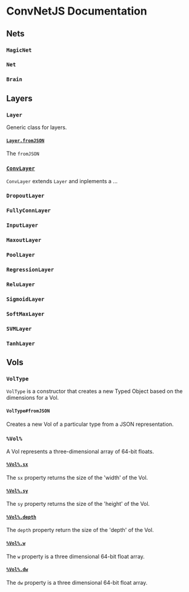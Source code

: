 # ConvNetJS Documentation

## Nets

### `MagicNet`

### `Net`

### `Brain`

## Layers

### `Layer`

Generic class for layers. 

#### [`Layer.fromJSON`](./layers/layer.md#fromJSON)

The `fromJSON` 

### [`ConvLayer`](./layers/convlayer.md)

`ConvLayer` extends `Layer` and inplements a ...

### `DropoutLayer`

### `FullyConnLayer`

### `InputLayer`

### `MaxoutLayer`

### `PoolLayer`

### `RegressionLayer`

### `ReluLayer`

### `SigmoidLayer`

### `SoftMaxLayer`

### `SVMLayer`

### `TanhLayer`


## Vols

### `VolType`

`VolType` is a constructor that creates a new Typed Object based on the dimensions for a Vol.

#### `VolType#fromJSON`

Creates a new Vol of a particular type from a JSON representation.

### `%Vol%`

A Vol represents a three-dimensional array of 64-bit floats.

#### [`%Vol%.sx`](./structures/vol.md#sx)

The `sx` property returns the size of the 'width' of the Vol.

#### [`%Vol%.sy`](./structures/vol.md#sy)

The `sy` property returns the size of the 'height' of the Vol.

#### [`%Vol%.depth`](./structures/vol.md#depth)

The `depth` property return the size of the 'depth' of the Vol.

#### [`%Vol%.w`](./structured/vol.md#w)

The `w` property is a three dimensional 64-bit float array.

#### [`%Vol%.dw`](./structured/vol.md#dw)

The `dw` property is a three dimensional 64-bit float array.